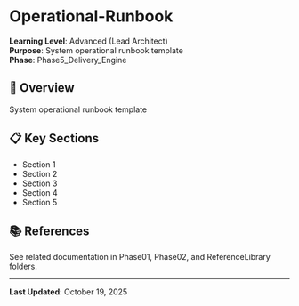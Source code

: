 # Operational-Runbook

**Learning Level**: Advanced (Lead Architect)  
**Purpose**: System operational runbook template  
**Phase**: Phase5_Delivery_Engine

## 🎯 Overview

System operational runbook template

## 📋 Key Sections

- Section 1
- Section 2
- Section 3
- Section 4
- Section 5

## 📚 References

See related documentation in Phase01, Phase02, and ReferenceLibrary folders.

---

**Last Updated**: October 19, 2025
